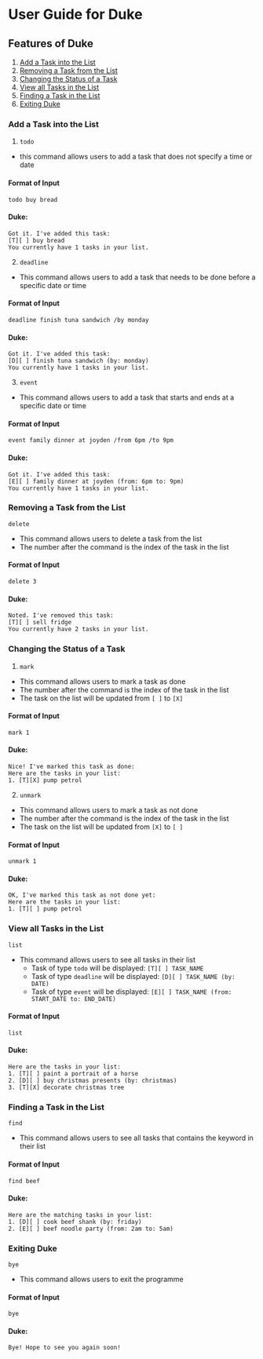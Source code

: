# User Guide for Duke

## Features of Duke
1. [Add a Task into the List](#add-a-task-into-the-list)
2. [Removing a Task from the List](#removing-a-task-from-the-list)
3. [Changing the Status of a Task](#changing-the-status-of-a-task)
4. [View all Tasks in the List](#view-all-tasks-in-the-list)
5. [Finding a Task in the List](#finding-a-task-in-the-list)
6. [Exiting Duke](#exiting-duke)

### Add a Task into the List
1. ``todo``
- this command allows users to add a task that does not specify a time or date

#### Format of Input

```
todo buy bread
```

#### Duke:
```
Got it. I've added this task:
[T][ ] buy bread
You currently have 1 tasks in your list.
```

2. ``deadline``
- This command allows users to add a task that needs to be done before a specific date or time

#### Format of Input

```
deadline finish tuna sandwich /by monday
```

#### Duke:
```
Got it. I've added this task:
[D][ ] finish tuna sandwich (by: monday)
You currently have 1 tasks in your list.
```

3. ``event``
- This command allows users to add a task that starts and ends at a specific date or time

#### Format of Input

```
event family dinner at joyden /from 6pm /to 9pm
```

#### Duke:
```
Got it. I've added this task:
[E][ ] family dinner at joyden (from: 6pm to: 9pm)
You currently have 1 tasks in your list.
```

### Removing a Task from the List
``delete``
- This command allows users to delete a task from the list
- The number after the command is the index of the task in the list

#### Format of Input

```
delete 3
```

#### Duke:
```
Noted. I've removed this task:
[T][ ] sell fridge
You currently have 2 tasks in your list.
```

### Changing the Status of a Task 
1. ``mark``
- This command allows users to mark a task as done
- The number after the command is the index of the task in the list
- The task on the list will be updated from `[ ]` to `[X]`

#### Format of Input

```
mark 1
```

#### Duke:
```
Nice! I've marked this task as done:
Here are the tasks in your list:
1. [T][X] pump petrol
```

2. ``unmark``
- This command allows users to mark a task as not done
- The number after the command is the index of the task in the list
- The task on the list will be updated from `[X]` to `[ ]`

#### Format of Input

```
unmark 1
```

#### Duke:
```
OK, I've marked this task as not done yet:
Here are the tasks in your list:
1. [T][ ] pump petrol
```

### View all Tasks in the List
``list``
- This command allows users to see all tasks in their list
  - Task of type `todo` will be displayed: `[T][ ] TASK_NAME`
  - Task of type `deadline` will be displayed: `[D][ ] TASK_NAME (by: DATE)`
  - Task of type `event` will be displayed: `[E][ ] TASK_NAME (from: START_DATE to: END_DATE)`

#### Format of Input

```
list
```

#### Duke:
```
Here are the tasks in your list:
1. [T][ ] paint a portrait of a horse
2. [D][ ] buy christmas presents (by: christmas)
3. [T][X] decorate christmas tree
```

### Finding a Task in the List
``find``
- This command allows users to see all tasks that contains the keyword in their list

#### Format of Input

```
find beef
```

#### Duke:
```
Here are the matching tasks in your list:
1. [D][ ] cook beef shank (by: friday)
2. [E][ ] beef noodle party (from: 2am to: 5am)
```

### Exiting Duke
``bye``
- This command allows users to exit the programme

#### Format of Input

```
bye
```

#### Duke:
```
Bye! Hope to see you again soon!
```
